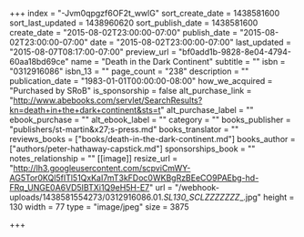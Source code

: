 +++
index = "-Jvm0qpgzf6OF2t_wwlG"
sort_create_date = 1438581600
sort_last_updated = 1438960620
sort_publish_date = 1438581600
create_date = "2015-08-02T23:00:00-07:00"
publish_date = "2015-08-02T23:00:00-07:00"
date = "2015-08-02T23:00:00-07:00"
last_updated = "2015-08-07T08:17:00-07:00"
preview_url = "bf0add1b-9828-8e04-4794-60aa18bd69ce"
name = "Death in the Dark Continent"
subtitle = ""
isbn = "0312916086"
isbn_13 = ""
page_count = "238"
description = ""
publication_date = "1983-01-01T00:00:00-08:00"
how_we_acquired = "Purchased by SRoB"
is_sponsorship = false
alt_purchase_link = "http://www.abebooks.com/servlet/SearchResults?kn=death+in+the+dark+continent&sts=t"
alt_purchase_label = ""
ebook_purchase = ""
alt_ebook_label = ""
category = ""
books_publisher = "publishers/st-martin&x27;s-press.md"
books_translator = ""
reviews_books = ["books/death-in-the-dark-continent.md"]
books_author = ["authors/peter-hathaway-capstick.md"]
sponsorships_book = ""
notes_relationship = ""
[[image]]
resize_url = "http://lh3.googleusercontent.com/scpviCmWY-AG5Tor0KQl5fITl51QxKaI7mT3kFDoc0WKBgRzBEeCO9PAEbg-hd-FRq_UNGE0A6VD5IBTXi1Q9eH5H-E7"
url = "/webhook-uploads/1438581554273/0312916086.01._SL130_SCLZZZZZZZ__.jpg"
height = 130
width = 77
type = "image/jpeg"
size = 3875

+++
